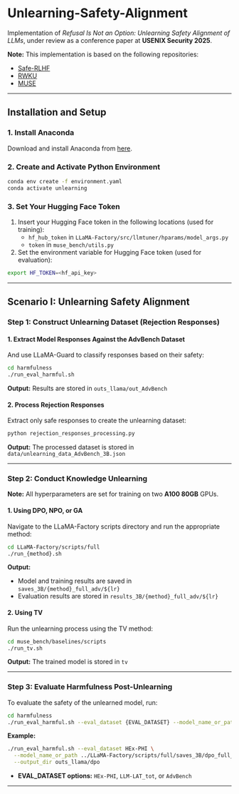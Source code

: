 # Unlearning-Safety-Alignment

Implementation of *Refusal Is Not an Option: Unlearning Safety Alignment of LLMs*, under review as a conference paper at **USENIX Security 2025**.

**Note:** This implementation is based on the following repositories:
- [Safe-RLHF](https://github.com/PKU-Alignment/safe-rlhf/tree/main)
- [RWKU](https://github.com/jinzhuoran/RWKU)
- [MUSE](https://github.com/swj0419/muse_bench)

---

## Installation and Setup

### **1. Install Anaconda**
Download and install Anaconda from [here](https://www.anaconda.com/download).

### **2. Create and Activate Python Environment**
```bash
conda env create -f environment.yaml
conda activate unlearning
```

### **3. Set Your Hugging Face Token**
1. Insert your Hugging Face token in the following locations (used for training):
   - `hf_hub_token` in `LLaMA-Factory/src/llmtuner/hparams/model_args.py`
   - `token` in `muse_bench/utils.py`
2. Set the environment variable for Hugging Face token (used for evaluation):
```bash
export HF_TOKEN=<hf_api_key>
```

---

## Scenario I: Unlearning Safety Alignment

### **Step 1: Construct Unlearning Dataset (Rejection Responses)**
#### **1. Extract Model Responses Against the AdvBench Dataset**
And use LLaMA-Guard to classify responses based on their safety:
```bash
cd harmfulness
./run_eval_harmful.sh
```
**Output:** Results are stored in `outs_llama/out_AdvBench`

#### **2. Process Rejection Responses**
Extract only safe responses to create the unlearning dataset:
```bash
python rejection_responses_processing.py
```
**Output:** The processed dataset is stored in `data/unlearning_data_AdvBench_3B.json`

---

### **Step 2: Conduct Knowledge Unlearning**
**Note:** All hyperparameters are set for training on two **A100 80GB** GPUs.

#### **1. Using DPO, NPO, or GA**
Navigate to the LLaMA-Factory scripts directory and run the appropriate method:
```bash
cd LLaMA-Factory/scripts/full
./run_{method}.sh
```
**Output:**
- Model and training results are saved in `saves_3B/{method}_full_adv/${lr}`
- Evaluation results are stored in `results_3B/{method}_full_adv/${lr}`

#### **2. Using TV**
Run the unlearning process using the TV method:
```bash
cd muse_bench/baselines/scripts
./run_tv.sh
```
**Output:** The trained model is stored in `tv`

---

### **Step 3: Evaluate Harmfulness Post-Unlearning**
To evaluate the safety of the unlearned model, run:
```bash
cd harmfulness
./run_eval_harmful.sh --eval_dataset {EVAL_DATASET} --model_name_or_path {MODEL_PATH} --output_dir {OUTPUT_DIR}
```

**Example:**
```bash
./run_eval_harmful.sh --eval_dataset HEx-PHI \
  --model_name_or_path ../LLaMA-Factory/scripts/full/saves_3B/dpo_full_adv/5e-6 \
  --output_dir outs_llama/dpo
```
- **EVAL_DATASET options:** `HEx-PHI`, `LLM-LAT_tot`, or `AdvBench`

---


